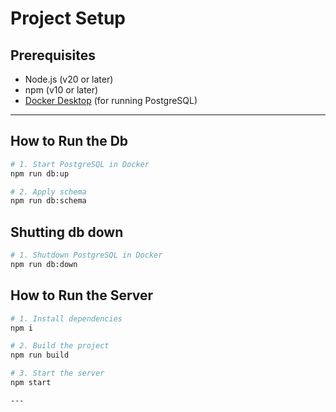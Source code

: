 # Project Setup

## Prerequisites
- Node.js (v20 or later)
- npm (v10 or later)
- [Docker Desktop](https://www.docker.com/products/docker-desktop) (for running PostgreSQL)

---

## How to Run the Db

```bash
# 1. Start PostgreSQL in Docker
npm run db:up

# 2. Apply schema
npm run db:schema

```
## Shutting db down

```bash
# 1. Shutdown PostgreSQL in Docker
npm run db:down

```

## How to Run the Server

```bash
# 1. Install dependencies
npm i

# 2. Build the project
npm run build

# 3. Start the server
npm start

---
```